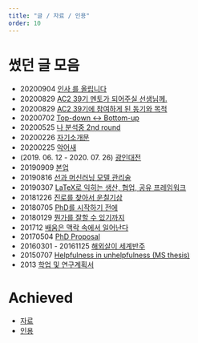 ```yaml
---
title: "글 / 자료 / 인용"
order: 10
---
```


# 썼던 글 모음
- 20200904 [인사 를 올립니다](https://www.notion.so/notaai/e8f25ae9d755495a8728c414bd70fc3f)
- 20200829 [AC2 39기 멘토가 되어주실 선생님께.](https://www.notion.so/AC2-39-7961cba8525d4e91bf4c918235c8dfb3)
- 20200829 [AC2 39기에 참여하게 된 동기와 목적](https://www.notion.so/notaai/AC2-39-074582fc09f14d52a39b230c23628feb)
- 20200702 [Top-down ↔ Bottom-up](https://www.notion.so/notaai/Top-down-Bottom-up-e9c19e4fe5fb44109fa836460b01edd6)
- 20200525 [나 분석중 2nd round](https://www.notion.so/notaai/2nd-round-1c513accf1d8415282e82bcd1a6e6d58)
- 20200226 [자기소개문](https://www.notion.so/notaai/20200226-40e295099c364b5e8f5038be5710af77)
- 20200225 [악어새](https://www.notion.so/notaai/20200225-bb4294879ab946be90434f9d182ac1b4)
- (2019. 06. 12 - 2020. 07. 26) [광인대전](https://learningengineer.tistory.com/61?category=798077)
- 20190909 [본업](https://learning-engineer.tistory.com/17)
- 20190816 [선과 머신러닝 모델 관리술](https://learning-engineer.tistory.com/13)
- 20190307 [LaTeX로 익히는 생산, 협업, 공유 프레임워크](https://docs.google.com/document/d/1DOE_RMnFgIPr3oDJ2sKWyvhckis3L3e5fNGz4I6_auw/edit?usp=sharing)
- 20181226 [진로를 찾아서 운칠기삼](https://docs.google.com/document/d/1u-LAuvRNmrhKn2t2Y-pzxFDpFT9O4pTdc2S5SB2AILw/edit)
- 20180705 [PhD를 시작하기 전에](https://docs.google.com/document/d/1txdbELG3BNteEwyDA3Q7tFmoeLtXgix1xVvHJlMAiwc/edit)
- 20180129 [뭔가를 잘할 수 있기까지](https://drive.google.com/drive/u/0/folders/1hRcMLapDQ7QNac60QowMKYYDVkXG8NCD)
- 201712 [배움은 맥락 속에서 일어난다](https://drive.google.com/drive/u/0/folders/1VQly3QxDRH-irumUkqI1Prv0SEK9qi_E)
- 20170504 [PhD Proposal](https://drive.google.com/file/d/1SveWw8cNikfMAAnlnzK8Y5sTiEGaqFTL/view)
- 20160301 - 20161125 [해외살이 세계반주](https://blog.naver.com/PostView.nhn?blogId=laftworld&logNo=220804795813&categoryNo=39&parentCategoryNo=0&viewDate=&currentPage=47&postListTopCurrentPage=1&from=postList&userTopListOpen=true&userTopListCount=5&userTopListManageOpen=false&userTopListCurrentPage=47)
- 20150707 [Helpfulness in unhelpfulness (MS thesis)](https://drive.google.com/file/d/10lMEkQE7pZ_sIFYPUFvvs6qpITtKlqk4/view?usp=sharing)
- 2013 [학업 및 연구계획서](https://drive.google.com/file/d/1tPOCfh7j8B8xbXq8U8XeNV5B2hRHxcob/view)

# Achieved
- [자료](https://www.notion.so/notaai/80e7ad68574044a495adbb9bacd02cee)
- [인용](https://docs.google.com/document/d/1PmXtxKWsQRjZCjzP82vxqqlS3fFy-9HgEtFHAsrjRPo/edit?usp=sharing)
